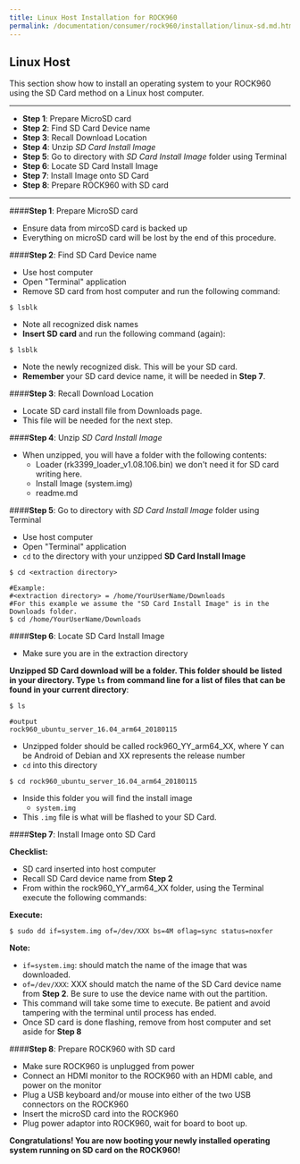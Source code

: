 ```yaml
---
title: Linux Host Installation for ROCK960
permalink: /documentation/consumer/rock960/installation/linux-sd.md.html
---
```


## Linux Host

This section show how to install an operating system to your ROCK960 using the SD Card method on a Linux host computer.
***

- **Step 1**: Prepare MicroSD card
- **Step 2**: Find SD Card Device name
- **Step 3**: Recall Download Location
- **Step 4**: Unzip _SD Card Install Image_
- **Step 5**: Go to directory with _SD Card Install Image_ folder using Terminal
- **Step 6**: Locate SD Card Install Image
- **Step 7**: Install Image onto SD Card
- **Step 8**: Prepare ROCK960 with SD card

***

####**Step 1**: Prepare MicroSD card

- Ensure data from mircoSD card is backed up
- Everything on microSD card will be lost by the end of this procedure.

####**Step 2**: Find SD Card Device name

- Use host computer
- Open "Terminal" application
- Remove SD card from host computer and run the following command:
```shell
$ lsblk
```
- Note all recognized disk names
- **Insert SD card** and run the following command (again):
```shell
$ lsblk
```
- Note the newly recognized disk. This will be your SD card.
- **Remember** your SD card device name, it will be needed in **Step 7**.

####**Step 3**: Recall Download Location

- Locate SD card install file from Downloads page.
- This file will be needed for the next step.

####**Step 4**: Unzip _SD Card Install Image_

- When unzipped, you will have a folder with the following contents:
   - Loader (rk3399_loader_v1.08.106.bin) we don't need it for SD card writing here.
   - Install Image (system.img)
   - readme.md

####**Step 5**: Go to directory with _SD Card Install Image_ folder using Terminal

- Use host computer
- Open "Terminal" application
- `cd` to the directory with your unzipped **SD Card Install Image**

```shell
$ cd <extraction directory>

#Example: 
#<extraction directory> = /home/YourUserName/Downloads
#For this example we assume the "SD Card Install Image" is in the Downloads folder.
$ cd /home/YourUserName/Downloads
```

####**Step 6**: Locate SD Card Install Image

- Make sure you are in the extraction directory

**Unzipped SD Card download will be a folder. This folder should be listed in your directory. Type `ls` from command line for a list of files that can be found in your current directory**:

```shell
$ ls

#output
rock960_ubuntu_server_16.04_arm64_20180115
```

- Unzipped folder should be called rock960_YY_arm64_XX, where Y can be Android of Debian and XX represents the release number
- `cd` into this directory

```shell
$ cd rock960_ubuntu_server_16.04_arm64_20180115
```

- Inside this folder you will find the install image
   - `system.img`
- This `.img` file is what will be flashed to your SD Card.

####**Step 7**: Install Image onto SD Card

**Checklist:**

- SD card inserted into host computer
- Recall SD Card device name from **Step 2**
- From within the rock960_YY_arm64_XX folder, using the Terminal execute the following commands:

**Execute:**

```shell
$ sudo dd if=system.img of=/dev/XXX bs=4M oflag=sync status=noxfer
```

**Note:**

- `if=system.img`: should match the name of the image that was downloaded.
- `of=/dev/XXX`: XXX should match the name of the SD Card device name from **Step 2**. Be sure to use the device name with out the partition.
- This command will take some time to execute. Be patient and avoid tampering with the terminal until process has ended.
- Once SD card is done flashing, remove from host computer and set aside for **Step 8**

####**Step 8**: Prepare ROCK960 with SD card

- Make sure ROCK960 is unplugged from power
- Connect an HDMI monitor to the ROCK960 with an HDMI cable, and power on the monitor
- Plug a USB keyboard and/or mouse into either of the two USB connectors on the ROCK960
- Insert the microSD card into the ROCK960
- Plug power adaptor into ROCK960, wait for board to boot up.

**Congratulations! You are now booting your newly installed operating system running on SD card on the ROCK960!**

